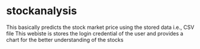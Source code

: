 # stockanalysis
This basically predicts the stock market price using the stored data i.e., CSV file 
This webiste is stores the login credential of the user and provides a chart for the better understanding of the stocks
